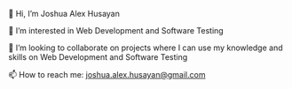 👋 Hi, I’m Joshua Alex Husayan

👀 I’m interested in Web Development and Software Testing

💞️ I’m looking to collaborate on projects where I can use my knowledge and skills on Web Development    and Software Testing

📫 How to reach me: joshua.alex.husayan@gmail.com
